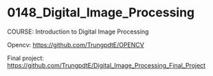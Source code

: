 # 0148_Digital_Image_Processing





COURSE: Introduction to Digital Image Processing


Opencv: https://github.com/TrungpdtE/OPENCV

Final project: https://github.com/TrungpdtE/Digital_Image_Processing_Final_Project
